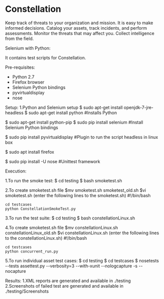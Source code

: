 # Constellation
Keep track of threats to your organization and mission. It is easy to make informed decisions.
Catalog your assets, track incidents, and perform assessments. Monitor the threats that may affect you.
Collect intelligence from the field.

Selenium with Python:

It contains test scripts for Constellation.

Pre-requisites:
- Python 2.7
- Firefox browser
- Selenium Python bindings
- pyvirtualdisplay
- nose


Setup:
1.Python and Selenium setup
$ sudo apt-get install openjdk-7-jre-headless
$ sudo apt-get install python       #Installs Python

$ sudo apt-get install python-pip
$ sudo pip install selenium     #Install Selenium Python bindings

$ sudo pip install pyvirtualdisplay      #Plugin to run the script headless in linux box

$ sudo apt install firefox

$ sudo pip install -U nose        #Unittest framework


Execution:

1.To run the smoke test:
$ cd testing
$ bash smoketest.sh

2.To create smoketest.sh file
$mv smoketest.sh smoketest_old.sh
$vi smoketest.sh
    (enter the following lines to the smoketest.sh)
    #!/bin/bash

    cd testcases
    python ConstellationSmokeTest.py

3.To run the test suite:
$ cd testing
$ bash constellationLinux.sh

4.To create smoketest.sh file
$mv constellationLinux.sh constellationLinux_old.sh
$vi constellationLinux.sh
    (enter the following lines to the constellationLinux.sh)
    #!/bin/bash

    cd testcases
    python concurrent_run.py

5.To run individual asset test cases:
$ cd testing
$ cd testcases
$ nosetests --tests assettest.py --verbosity=3 --with-xunit --nologcapture -s --nocapture


Results:
1.XML reports are generated and available in ./testing
2.Screenshots of failed test are generated and available in ./testing/Screenshots



